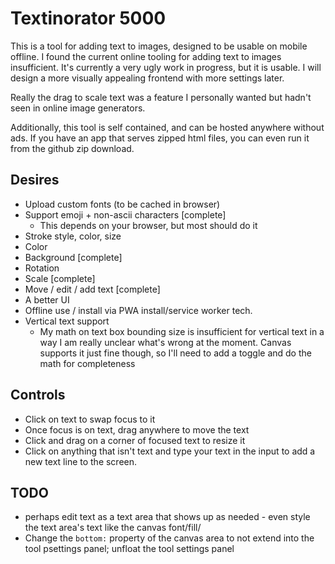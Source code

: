 # Textinorator 5000

This is a tool for adding text to images, designed to be usable on mobile offline. I found the current online tooling for adding text to images insufficient. It's currently a very ugly work in progress, but it is usable. I will design a more visually appealing frontend with more settings later.

Really the drag to scale text was a feature I personally wanted but hadn't seen in online image generators.

Additionally, this tool is self contained, and can be hosted anywhere without ads. If you have an app that serves zipped html files, you can even run it from the github zip download.

## Desires

- Upload custom fonts (to be cached in browser)
- Support emoji + non-ascii characters [complete]
  - This depends on your browser, but most should do it
- Stroke style, color, size
- Color
- Background [complete]
- Rotation
- Scale [complete]
- Move / edit / add text [complete]
- A better UI
- Offline use / install via PWA install/service worker tech.
- Vertical text support
  - My math on text box bounding size is insufficient for vertical text
	  in a way I am really unclear what's wrong at the moment. Canvas
		supports it just fine though, so I'll need to add a toggle
		and do the math for completeness

## Controls

- Click on text to swap focus to it
- Once focus is on text, drag anywhere to move the text
- Click and drag on a corner of focused text to resize it
- Click on anything that isn't text and type your text in the input
  to add a new text line to the screen.


## TODO

- perhaps edit text as a text area that shows up as needed - even style the
  text area's text like the canvas font/fill/
- Change the `bottom:` property of the canvas area to not extend into the tool psettings panel; unfloat the tool settings panel
